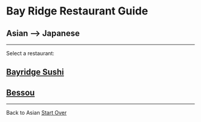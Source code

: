 # Bay Ridge Restaurant Guide
## Asian --> Japanese
---
Select a restaurant:
## [Bayridge Sushi](http://www.brsushi.com/)
## [Bessou](https://www.bessou.nyc/)
---
Back to Asian
[Start Over](../home.md)